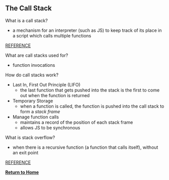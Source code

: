 ## The Call Stack

What is a call stack?
  - a mechanism for an interpreter (such as JS) to keep track of its place in a script which calls multiple functions

[REFERENCE](https://developer.mozilla.org/en-US/docs/Glossary/Call_stack)

What are call stacks used for?
  - function invocations

How do call stacks work?
  - Last In, First Out Principle (LIFO)
    - the last function that gets pushed into the stack is the first to come out when the function is returned
  - Temporary Storage
    - when a function is called, the function is pushed into the call stack to form a *stack frame*
  - Manage function calls
    - maintains a record of the position of each stack frame
    - allows JS to be synchronous

What is stack overflow?
  - when there is a recursive function (a function that calls itself), without an exit point

[REFERENCE](https://www.freecodecamp.org/news/understanding-the-javascript-call-stack-861e41ae61d4/)


[**Return to Home**](README.md)